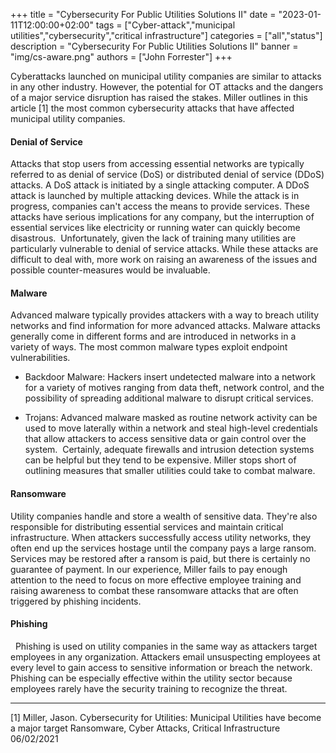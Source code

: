 +++
title = "Cybersecurity For Public Utilities Solutions II"
date = "2023-01-11T12:00:00+02:00"
tags = ["Cyber-attack","municipal utilities","cybersecurity","critical infrastructure"]
categories = ["all","status"]
description = "Cybersecurity For Public Utilities Solutions II"
banner = "img/cs-aware.png"
authors = ["John Forrester"]
+++


Cyberattacks launched on municipal utility companies are similar to attacks in any other industry. However, the potential for OT attacks and the dangers of a major service disruption has raised the stakes. Miller outlines in this article [1] the most common cybersecurity attacks that have affected municipal utility companies. 

#### Denial of Service 

Attacks that stop users from accessing essential networks are typically referred to as denial of service (DoS) or distributed denial of service (DDoS) attacks. A DoS attack is initiated by a single attacking computer. A DDoS attack is launched by multiple attacking devices. While the attack is in progress, companies can't access the means to provide services. These attacks have serious implications for any company, but the interruption of essential services like electricity or running water can quickly become disastrous.  Unfortunately, given the lack of training many utilities are particularly vulnerable to denial of service attacks.  While these attacks are difficult to deal with, more work on raising an awareness of the issues and possible counter-measures would be invaluable.

#### Malware 

Advanced malware typically provides attackers with a way to breach utility networks and find information for more advanced attacks. Malware attacks generally come in different forms and are introduced in networks in a variety of ways. The most common malware types exploit endpoint vulnerabilities. 

- Backdoor Malware: Hackers insert undetected malware into a network for a variety of motives ranging from data theft, network control, and the possibility of spreading additional malware to disrupt critical services. 

- Trojans: Advanced malware masked as routine network activity can be used to move laterally within a network and steal high-level credentials that allow attackers to access sensitive data or gain control over the system.  Certainly, adequate firewalls and intrusion detection systems can be helpful but they tend to be expensive. Miller stops short of outlining measures that smaller utilities could take to combat malware.

#### Ransomware 

Utility companies handle and store a wealth of sensitive data. They're also responsible for distributing essential services and maintain critical infrastructure. When attackers successfully access utility networks, they often end up the services hostage until the company pays a large ransom. Services may be restored after a ransom is paid, but there is certainly no guarantee of payment.  In our experience, Miller fails to pay enough attention to the need to focus on more effective employee training and raising awareness to combat these ransomware attacks that are often triggered by phishing incidents.

#### Phishing
 
Phishing is used on utility companies in the same way as attackers target employees in any organization. Attackers email unsuspecting employees at every level to gain access to sensitive information or breach the network. Phishing can be especially effective within the utility sector because employees rarely have the security training to recognize the threat. 

---

[1] Miller, Jason. Cybersecurity for Utilities: Municipal Utilities have become a major target Ransomware, Cyber Attacks, Critical Infrastructure 06/02/2021